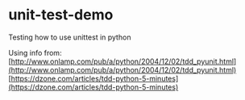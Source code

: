 # unit-test-demo
Testing how to use unittest in python

Using info from:
[http://www.onlamp.com/pub/a/python/2004/12/02/tdd_pyunit.html](http://www.onlamp.com/pub/a/python/2004/12/02/tdd_pyunit.html)
[https://dzone.com/articles/tdd-python-5-minutes](https://dzone.com/articles/tdd-python-5-minutes)
